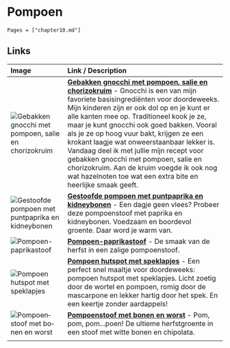 # Pompoen

```@contents
Pages = ["chapter10.md"]
```

## Links

| Image                                                                                                                                                                                                                                             | Link / Description                                                                                                                                                                                                                                                                                                                                                                                                                                                                                                                                                                                                                                      |
| :------------------------------------------------------------------------------------------------------------------------------------------------------------------------------------------------------------------------------------------------ | :------------------------------------------------------------------------------------------------------------------------------------------------------------------------------------------------------------------------------------------------------------------------------------------------------------------------------------------------------------------------------------------------------------------------------------------------------------------------------------------------------------------------------------------------------------------------------------------------------------------------------------------------------ |
| ![Gebakken gnocchi met pompoen, salie en chorizokruim](https://www.francescakookt.nl/wp-content/uploads/2021/09/gebakken-gnocchi-met-pompoen-salie-en-chorizokruim-1.jpg)                                                                         | **[Gebakken gnocchi met pompoen, salie en chorizokruim](https://www.francescakookt.nl/gebakken-gnocchi-met-pompoen-salie-en-chorizokruim/)** - Gnocchi is een van mijn favoriete basisingrediënten voor doordeweeks. Mijn kinderen zijn er ook dol op en je kunt er alle kanten mee op. Traditioneel kook je ze, maar je kunt gnocchi ook goed bakken. Vooral als je ze op hoog vuur bakt, krijgen ze een krokant laagje wat onweerstaanbaar lekker is. Vandaag deel ik met jullie mijn recept voor gebakken gnocchi met pompoen, salie en chorizokruim. Aan de kruim voegde ik ook nog wat hazelnoten toe wat een extra bite en heerlijke smaak geeft. |
| ![Gestoofde pompoen met puntpaprika en kidneybonen](https://static.ah.nl/static/recepten/img_RAM_PRD156245_1024x748_JPG.jpg)                                                                                                                      | **[Gestoofde pompoen met puntpaprika en kidneybonen](https://www.ah.nl/allerhande/recept/R-R1195678/gestoofde-pompoen-met-puntpaprika-en-kidneybonen-advertorial)** - Een dagje geen vlees? Probeer deze pompoenstoof met paprika en kidneybonen. Voedzaam en boordevol groente. Daar word je warm van.                                                                                                                                                                                                                                                                                                                                                 |
| ![Pom­poen-pa­pri­kastoof](https://static.ah.nl/static/recepten/img_063662_445x297_JPG.jpg)                                                                                                                                                       | **[Pom­poen-pa­pri­kastoof](https://www.ah.nl/allerhande/recept/R-R1185048/pompoen-paprikastoof)** - De smaak van de herfst in een zalige pompoenstoof.                                                                                                                                                                                                                                                                                                                                                                                                                                                                                                 |
| ![Pompoen hutspot met speklapjes](<https://img.culy.nl/images/MOSk736vTraojmOPpsCFcmyuq0E=/768x271/smart/filters:format(jpeg):quality(80)/https%3A%2F%2Fwww.culy.nl%2Fwp-content%2Fuploads%2F2016%2F01%2Fpompoen-hutspot-met-speklapjes0002.jpg>) | **[Pompoen hutspot met speklapjes](https://www.culy.nl/recepten/pompoen-hutspot-met-speklapjes/)** - Een perfect snel maaltje voor doordeweeks: pompoen hutspot met speklapjes. Licht zoetig door de wortel en pompoen, romig door de mascarpone en lekker hartig door het spek. En een keertje zonder aardappels!                                                                                                                                                                                                                                                                                                                                      |
| ![Pom­poen­stoof met bo­nen en worst](https://static.ah.nl/static/recepten/img_RAM_PRD124466_445x297_JPG.jpg)                                                                                                                                     | **[Pom­poen­stoof met bo­nen en worst](https://www.ah.nl/allerhande/recept/R-R1189378/pompoenstoof-met-bonen-en-worst)** - Pom, pom, pom...poen! De ultieme herfstgroente in een stoof met witte bonen en chipolata.                                                                                                                                                                                                                                                                                                                                                                                                                                    |
|                                                                                                                                                                                                                                                   |
